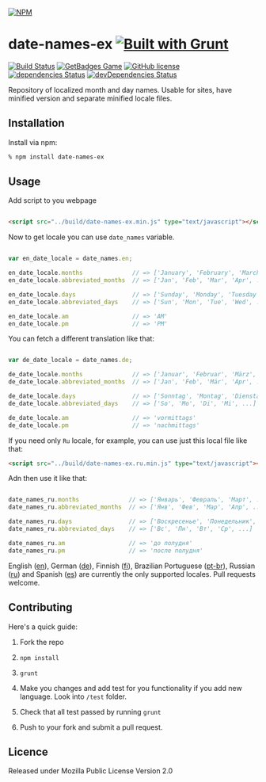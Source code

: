 [![NPM](https://nodei.co/npm/date-names-ex.png?downloads=true&downloadRank=true&stars=true)](https://nodei.co/npm/date-names-ex/)

# date-names-ex [![Built with Grunt](https://cdn.gruntjs.com/builtwith.png)](http://gruntjs.com/)

[![Build Status](https://travis-ci.org/vasiliyaltunin/date-names-ex.svg?branch=master)](https://travis-ci.org/vasiliyaltunin/date-names-ex)   [![GetBadges Game](https://vasiliyaltunin-date-names-ex.getbadges.io/shield/company/vasiliyaltunin-date-names-ex)](https://vasiliyaltunin-date-names-ex.getbadges.io/?ref=shield-game)   [![GitHub license](https://img.shields.io/badge/license-MPL2-green.svg)](https://raw.githubusercontent.com/vasiliyaltunin/date-names-ex/master/LICENSE)   [![dependencies Status](https://david-dm.org/vasiliyaltunin/date-names-ex/status.svg)](https://david-dm.org/vasiliyaltunin/date-names-ex)   [![devDependencies Status](https://david-dm.org/vasiliyaltunin/date-names-ex/dev-status.svg)](https://david-dm.org/vasiliyaltunin/date-names-ex?type=dev)

Repository of localized month and day names. Usable for sites, have minified version and separate minified locale files.


## Installation

Install via npm:

```bash
% npm install date-names-ex
```

## Usage

Add script to you webpage

```html

<script src="../build/date-names-ex.min.js" type="text/javascript"></script>
```

Now to get locale you can use `date_names` variable.

```js

var en_date_locale = date_names.en;

en_date_locale.months              // => ['January', 'February', 'March', ...]
en_date_locale.abbreviated_months  // => ['Jan', 'Feb', 'Mar', 'Apr', ...]

en_date_locale.days                // => ['Sunday', 'Monday', 'Tuesday', ...]
en_date_locale.abbreviated_days    // => ['Sun', 'Mon', 'Tue', 'Wed', ...]

en_date_locale.am                  // => 'AM'
en_date_locale.pm                  // => 'PM'
```

You can fetch a different translation like that:

```js

var de_date_locale = date_names.de;

de_date_locale.months              // => ['Januar', 'Februar', 'März', ...]
de_date_locale.abbreviated_months  // => ['Jan', 'Feb', 'Mär', 'Apr', ...]

de_date_locale.days                // => ['Sonntag', 'Montag', 'Dienstag', ...]
de_date_locale.abbreviated_days    // => ['So', 'Mo', 'Di', 'Mi', ...]

de_date_locale.am                  // => 'vormittags'
de_date_locale.pm                  // => 'nachmittags'
```

If you need only `Ru` locale, for example, you can use just this local file like that:

```html
<script src="../build/date-names-ex.ru.min.js" type="text/javascript"></script>
```

Adn then use it like that:

```js

date_names_ru.months              // => ['Январь', 'Февраль', 'Март', ...]
date_names_ru.abbreviated_months  // => ['Янв', 'Фев', 'Мар', 'Апр', ...]

date_names_ru.days                // => ['Воскресенье', 'Понедельник', 'Вторник', ...]
date_names_ru.abbreviated_days    // => ['Вс', 'Пн', 'Вт', 'Ср', ...]

date_names_ru.am                  // => 'до полудня'
date_names_ru.pm                  // => 'после полудня'
```

English ([en](src/en.js)), German ([de](src/de.js)), Finnish ([fi](src/fi.js)), Brazilian Portuguese ([pt-br](src/pt-br.js)), Russian ([ru](src/ru.js)) and Spanish ([es](src/es.js)) are currently the only supported locales. Pull requests welcome.


## Contributing

Here's a quick guide:

1. Fork the repo 

2. `npm install`

3. `grunt`

4. Make you changes and add test for you functionality if you add new language. Look into `/test` folder.

5. Check that all test passed by running `grunt`

6. Push to your fork and submit a pull request.


## Licence

Released under Mozilla Public License Version 2.0
